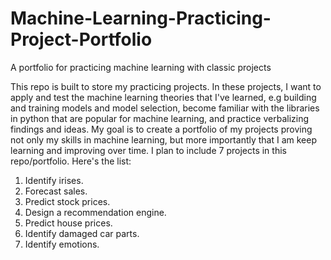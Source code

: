 # Machine-Learning-Practicing-Project-Portfolio
A portfolio for practicing machine learning with classic projects 

This repo is built to store my practicing projects. 
In these projects, I want to apply and test the machine learning theories that I've learned, e.g building and training models and model selection, become familiar with the libraries in python that are popular for machine learning, and practice verbalizing findings and ideas.
My goal is to create a portfolio of my projects proving not only my skills in machine learning, but more importantly that I am keep learning and improving over time.
I plan to include 7 projects in this repo/portfolio. Here's the list:
 1. Identify irises.
 2. Forecast sales.
 3. Predict stock prices.
 4. Design a recommendation engine.
 5. Predict house prices.
 6. Identify damaged car parts.
 7. Identify emotions.
